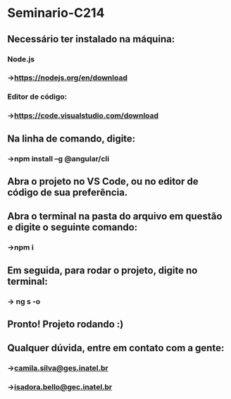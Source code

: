 # Seminario-C214

## Necessário ter instalado na máquina:

### Node.js
### ->https://nodejs.org/en/download

### Editor de código:
### ->https://code.visualstudio.com/download

## Na linha de comando, digite:
### ->npm install –g @angular/cli

## Abra o projeto no VS Code, ou no editor de código de sua preferência.

## Abra o terminal na pasta do arquivo em questão e digite o seguinte comando:
### ->npm i

## Em seguida, para rodar o projeto, digite no terminal:
### -> ng s -o

## Pronto! Projeto rodando :)

## Qualquer dúvida, entre em contato com a gente:

### ->camila.silva@ges.inatel.br
### ->isadora.bello@gec.inatel.br
